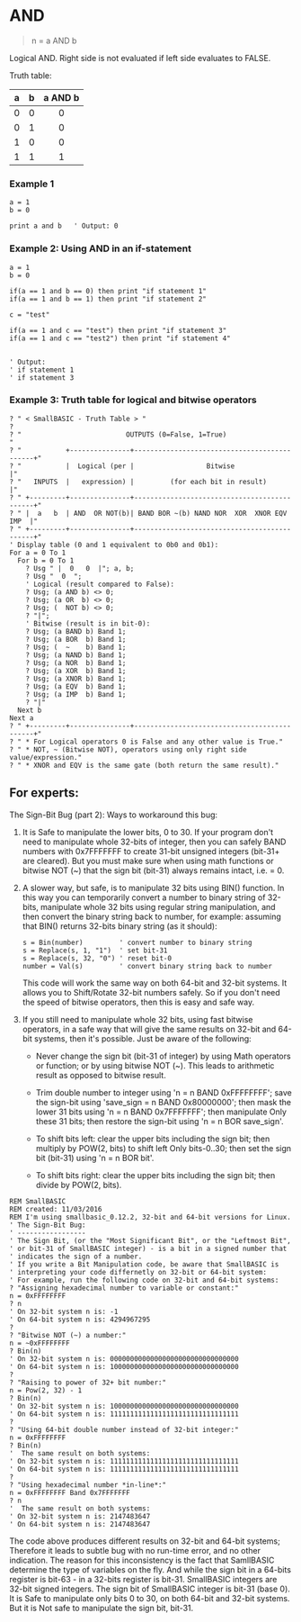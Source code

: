 # AND

> n = a AND b

Logical AND. Right side is not evaluated if left side evaluates to FALSE.

Truth table:

| a | b| a AND b |
|:-:|:-:|:------:|
| 0 | 0 |   0    |
| 0 | 1 |   0    |
| 1 | 0 |   0    |
| 1 | 1 |   1    |

### Example 1

```
a = 1
b = 0

print a and b   ' Output: 0
```

### Example 2: Using AND in an if-statement

```
a = 1
b = 0

if(a == 1 and b == 0) then print "if statement 1"
if(a == 1 and b == 1) then print "if statement 2"

c = "test"

if(a == 1 and c == "test") then print "if statement 3"
if(a == 1 and c == "test2") then print "if statement 4"


' Output:
' if statement 1
' if statement 3
```

### Example 3: Truth table for logical and bitwise operators

```
? " < SmallBASIC - Truth Table > "
?
? "                          OUTPUTS (0=False, 1=True)                       "
? "           +---------------+---------------------------------------------+"
? "           |  Logical (per |                  Bitwise                    |"
? "   INPUTS  |   expression) |         (for each bit in result)            |"
? " +---------+---------------+---------------------------------------------+"
? " |  a   b  | AND  OR NOT(b)| BAND BOR ~(b) NAND NOR  XOR  XNOR EQV  IMP  |"
? " +---------+---------------+---------------------------------------------+"
' Display table (0 and 1 equivalent to 0b0 and 0b1):
For a = 0 To 1
  For b = 0 To 1
    ? Usg " |  0   0  |"; a, b;
    ? Usg "  0  ";
    ' Logical (result compared to False):
    ? Usg; (a AND b) <> 0;
    ? Usg; (a OR  b) <> 0;
    ? Usg; (  NOT b) <> 0;
    ? "|";
    ' Bitwise (result is in bit-0):
    ? Usg; (a BAND b) Band 1;
    ? Usg; (a BOR  b) Band 1;
    ? Usg; (  ~    b) Band 1;
    ? Usg; (a NAND b) Band 1;
    ? Usg; (a NOR  b) Band 1;
    ? Usg; (a XOR  b) Band 1;
    ? Usg; (a XNOR b) Band 1;
    ? Usg; (a EQV  b) Band 1;
    ? Usg; (a IMP  b) Band 1;
    ? "|"
  Next b
Next a
? " +---------+---------------+---------------------------------------------+"
? " * For Logical operators 0 is False and any other value is True."
? " * NOT, ~ (Bitwise NOT), operators using only right side value/expression."
? " * XNOR and EQV is the same gate (both return the same result)."
```


## For experts:

The Sign-Bit Bug (part 2):
Ways to workaround this bug:

1. It is Safe to manipulate the lower bits, 0 to 30.
   If your program don't need to manipulate whole 32-bits of integer,
   then you can safely BAND numbers with 0x7FFFFFFF to create 31-bit
   unsigned integers (bit-31+ are cleared). But you must make sure when using math functions or bitwise NOT (~)
   that the sign bit (bit-31) always remains intact, i.e. = 0.

2. A slower way, but safe, is to manipulate 32 bits using BIN() function.
   In this way you can temporarily convert a number to binary string of
   32-bits, manipulate whole 32 bits using regular string manipulation,
   and then convert the binary string back to number, for example:
   assuming that BIN() returns 32-bits binary string (as it should):

   ```
   s = Bin(number)         ' convert number to binary string
   s = Replace(s, 1, "1")  ' set bit-31
   s = Replace(s, 32, "0") ' reset bit-0
   number = Val(s)         ' convert binary string back to number
   ```

   This code will work the same way on both 64-bit and 32-bit systems.
   It allows you to Shift/Rotate 32-bit numbers safely. So if you don't
   need the speed of bitwise operators, then this is easy and safe way.

3. If you still need to manipulate whole 32 bits, using fast bitwise
   operators, in a safe way that will give the same results on
   32-bit and 64-bit systems, then it's possible. Just be aware of
   the following:

   - Never change the sign bit (bit-31 of integer) by using Math
     operators or function; or by using bitwise NOT (~). This leads
     to arithmetic result as opposed to bitwise result.

   - Trim double number to integer using 'n = n BAND 0xFFFFFFFF';
     save the sign-bit using 'save_sign = n BAND 0x80000000';
     then mask the lower 31 bits using 'n = n BAND 0x7FFFFFFF';
     then manipulate Only these 31 bits;
     then restore the sign-bit using 'n = n BOR save_sign'.

   - To shift bits left: clear the upper bits including the sign bit;
     then multiply by POW(2, bits) to shift left Only bits-0..30;
     then set the sign bit (bit-31) using 'n = n BOR bit'.

   - To shift bits right: clear the upper bits including the sign bit;
     then divide by POW(2, bits).

```
REM SmallBASIC
REM created: 11/03/2016
REM I'm using smallbasic_0.12.2, 32-bit and 64-bit versions for Linux.
' The Sign-Bit Bug:
' -----------------
' The Sign Bit, (or the "Most Significant Bit", or the "Leftmost Bit",
' or bit-31 of SmallBASIC integer) - is a bit in a signed number that
' indicates the sign of a number.
' If you write a Bit Manipulation code, be aware that SmallBASIC is
' interpreting your code differnetly on 32-bit or 64-bit system:
' For example, run the following code on 32-bit and 64-bit systems:
? "Assigning hexadecimal number to variable or constant:"
n = 0xFFFFFFFF
? n
' On 32-bit system n is: -1
' On 64-bit system n is: 4294967295
?
? "Bitwise NOT (~) a number:"
n = ~0xFFFFFFFF
? Bin(n)
' On 32-bit system n is: 00000000000000000000000000000000
' On 64-bit system n is: 10000000000000000000000000000000
?
? "Raising to power of 32+ bit number:"
n = Pow(2, 32) - 1
? Bin(n)
' On 32-bit system n is: 10000000000000000000000000000000
' On 64-bit system n is: 11111111111111111111111111111111
?
? "Using 64-bit double number instead of 32-bit integer:"
n = 0xFFFFFFFF
? Bin(n)
'  The same result on both systems:
' On 32-bit system n is: 11111111111111111111111111111111
' On 64-bit system n is: 11111111111111111111111111111111
?
? "Using hexadecimal number *in-line*:"
n = 0xFFFFFFFF Band 0x7FFFFFFF
? n
'  The same result on both systems:
' On 32-bit system n is: 2147483647
' On 64-bit system n is: 2147483647
```

The code above produces different results on 32-bit and 64-bit systems;
Therefore it leads to subtle bug with no run-time error, and no other
indication. The reason for this inconsistency is the fact that SamllBASIC determine
the type of variables on the fly. And while the sign bit in a 64-bits
register is bit-63 - in a 32-bits register is bit-31. SmallBASIC integers are 32-bit signed integers. The sign bit of
SmallBASIC integer is bit-31 (base 0). It is Safe to manipulate only
bits 0 to 30, on both 64-bit and 32-bit systems. But it is Not safe
to manipulate the sign bit, bit-31.

